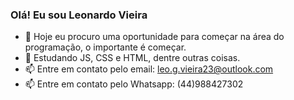 ### Olá!  Eu sou Leonardo Vieira

- 🔭 Hoje eu procuro uma oportunidade para começar na área do programação, o importante é começar.
- 🌱 Estudando JS, CSS e HTML, dentre outras coisas.
- 📫 Entre em contato pelo email: leo.g.vieira23@outlook.com 
- 📫 Entre em contato pelo Whatsapp: (44)988427302
